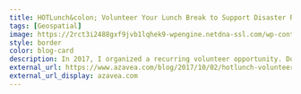 ```yaml
---
title: HOTLunch&colon; Volunteer Your Lunch Break to Support Disaster Relief Efforts
tags: [Geospatial]
image: https://2rct3i2488gxf9jvb1lqhek9-wpengine.netdna-ssl.com/wp-content/uploads/2017/10/2017_09_27-hot-lunch-1000x620.jpg
style: border
color: blog-card
description: In 2017, I organized a recurring volunteer opportunity. Donate your lunch break for HOTLunch to map features that NGOs use to plan aid efforts in response to natural disasters and humanitarian needs.
external_url: https://www.azavea.com/blog/2017/10/02/hotlunch-volunteer-lunch-break-support-disaster-relief-efforts/
external_url_display: azavea.com
---
```

